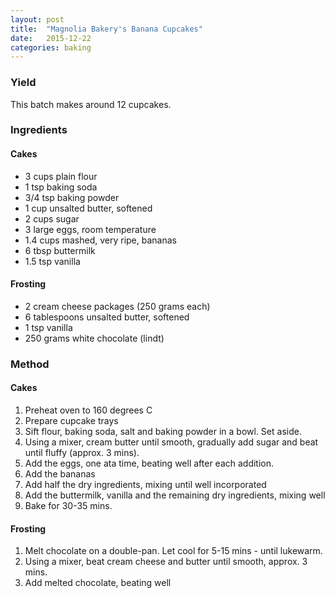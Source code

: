 ```yaml
---
layout: post
title:  "Magnolia Bakery's Banana Cupcakes"
date:   2015-12-22
categories: baking
---
```


### Yield

This batch makes around 12 cupcakes.

### Ingredients

#### Cakes

- 3 cups plain flour
- 1 tsp baking soda
- 3/4 tsp baking powder
- 1 cup unsalted butter, softened
- 2 cups sugar
- 3 large eggs, room temperature
- 1.4 cups mashed, very ripe, bananas
- 6 tbsp buttermilk
- 1.5 tsp vanilla

#### Frosting

- 2 cream cheese packages (250 grams each)
- 6 tablespoons unsalted butter, softened
- 1 tsp vanilla
- 250 grams white chocolate (lindt)

### Method

#### Cakes

1. Preheat oven to 160 degrees C
2. Prepare cupcake trays
3. Sift flour, baking soda, salt and baking powder in a bowl. Set aside.
4. Using a mixer, cream butter until smooth, gradually add sugar and beat until fluffy (approx. 3 mins).
5. Add the eggs, one ata time, beating well after each addition.
6. Add the bananas
7. Add half the dry ingredients, mixing until well incorporated
8. Add the buttermilk, vanilla and the remaining dry ingredients, mixing well
9. Bake for 30-35 mins.

#### Frosting

1. Melt chocolate on a double-pan. Let cool for 5-15 mins - until lukewarm.
2. Using a mixer, beat cream cheese and butter until smooth, approx. 3 mins.
3. Add melted chocolate, beating well

